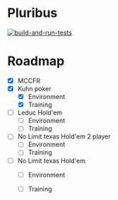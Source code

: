 # Pluribus


[![build-and-run-tests](https://github.com/Agnar22/Pluribus/workflows/build-and-run-tests/badge.svg)](https://github.com/Agnar22/Pluribus/actions)

# Roadmap
 - [X] MCCFR
 - [X] Kuhn poker
   - [X] Environment
   - [X] Training
 - [ ] Leduc Hold'em
   - [ ] Environment
   - [ ] Training
 - [ ] No Limit texas Hold'em 2 player
   - [ ] Environment
   - [ ] Training
 - [ ] No Limit texas Hold'em
   - [ ] Environment
   - [ ] Training
 


